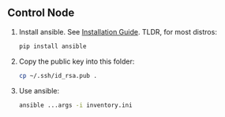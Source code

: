 ## Control Node

1. Install ansible. See [Installation Guide](https://docs.ansible.com/ansible/latest/installation_guide/intro_installation.html). TLDR, for most distros:
    ```bash
    pip install ansible
    ```
1. Copy the public key into this folder:
    ```bash
    cp ~/.ssh/id_rsa.pub .
    ```
1. Use ansible:
    ```bash
    ansible ...args -i inventory.ini
    ```

